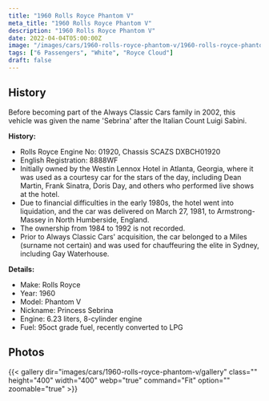 ```yaml
---
title: "1960 Rolls Royce Phantom V"
meta_title: "1960 Rolls Royce Phantom V"
description: "1960 Rolls Royce Phantom V"
date: 2022-04-04T05:00:00Z
image: "/images/cars/1960-rolls-royce-phantom-v/1960-rolls-royce-phantom-v.jpg"
tags: ["6 Passengers", "White", "Royce Cloud"]
draft: false
---
```

## History
Before becoming part of the Always Classic Cars family in 2002, this vehicle was given the name 'Sebrina' after the Italian Count Luigi Sabini.

**History:**
- Rolls Royce Engine No: 01920, Chassis SCAZS DXBCH01920
- English Registration: 8888WF
- Initially owned by the Westin Lennox Hotel in Atlanta, Georgia, where it was used as a courtesy car for the stars of the day, including Dean Martin, Frank Sinatra, Doris Day, and others who performed live shows at the hotel.
- Due to financial difficulties in the early 1980s, the hotel went into liquidation, and the car was delivered on March 27, 1981, to Armstrong-Massey in North Humberside, England.
- The ownership from 1984 to 1992 is not recorded.
- Prior to Always Classic Cars' acquisition, the car belonged to a Miles (surname not certain) and was used for chauffeuring the elite in Sydney, including Gay Waterhouse.

**Details:**
- Make: Rolls Royce
- Year: 1960
- Model: Phantom V
- Nickname: Princess Sebrina
- Engine: 6.23 liters, 8-cylinder engine
- Fuel: 95oct grade fuel, recently converted to LPG

## Photos
{{< gallery dir="images/cars/1960-rolls-royce-phantom-v/gallery" class="" height="400" width="400" webp="true" command="Fit" option="" zoomable="true" >}}
